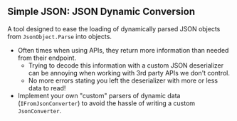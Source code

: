 ## Simple JSON: JSON Dynamic Conversion
A tool designed to ease the loading of dynamically parsed JSON objects from `JsonObject.Parse` into objects.
- Often times when using APIs, they return more information than needed from their endpoint.
    - Trying to decode this information with a custom JSON deserializer can be annoying when working with 3rd party APIs we don't control.
    - No more errors stating you left the deserializer with more or less data to read! 
- Implement your own "custom" parsers of dynamic data (`IFromJsonConverter`) to avoid the hassle of writing a custom `JsonConverter`. 
